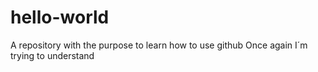 # hello-world
A repository with the purpose to learn how to use github
Once again I´m trying to understand
